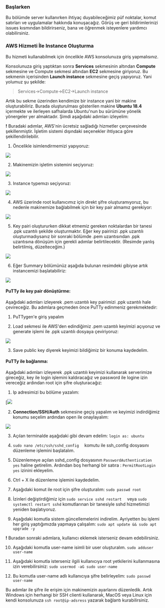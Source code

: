 ### Başlarken
   Bu bölümde server kullanırken ihtiyaç duyabileceğimiz püf noktalar, komut satırları ve uygulamalar hakkında konuşacağız. Görüş ve geri bildirimlerinizi  issues kısmından bildirirseniz, bana ve öğrenmek isteyenlere yardımcı olabilirsiniz.

### AWS Hizmeti İle Instance Oluşturma
Bu hizmeti kullanabilmek için öncelikle AWS konsolunuza giriş yapmalısınız. 

Konsolunuza giriş yaptıktan sonra **Services** sekmesinin altından **Compute** sekmesine ve Compute sekmesi altından **EC2** sekmesine giriyoruz. Bu sekmenin içerisinden **Launch instance** sekmesine geçiş yapıyoruz. Yani yolumuz şu şekilde:
> Services->Compute->EC2->Launch instance

Artık bu sekme üzerinden kendimize bir instance yani bir makine oluşturabiliriz.  Burada oluşturulması gösterilen makine **Ubuntu 18.4** içermekte ve ilerleyen safhalarda Ubuntu'nun bu sürümüne yönelik yönergeler yer almaktadır. Şimdi aşağıdaki adımları izleyelim:

**!** Buradaki adımlar, AWS'nin ücretsiz sağladığı hizmetler çerçevesinde şekillenmiştir.  İşletim sistemi dışındaki seçenekler ihtiyaca göre şekillendirilebilir.

1. Öncelikle isimlendirmemizi yapıyoruz:

[![](/images/names_and_tags.png)](/images/names_and_tags.png)


2.  Makinemizin işletim sistemini seçiyoruz:

[![](/images/machine_image.png)](/images/machine_image.png)


3. Instance typemızı seçiyoruz:

[![](/images/instance_type.png)](/images/instance_type.png)


4. AWS üzerinde root kullanıcımız için direkt şifre oluşturamıyoruz, bu nedenle makinemize bağlabilmek için bir key pair almamız gerekiyor:


[![](/images/key_pair.png)](/images/key_pair.png)


5. Key pairi oluştururken dikkat etmemiz gereken noktalardan bir tanesi .ppk uzantılı şekilde oluşturmaktır. Eğer key pairinizi .ppk uzantılı oluşturmadıysanız bir sonraki bölümde .pem uzantısından .ppk uzantısına dönüşüm için gerekli adımlar belirtilecektir. (Resimde yanlış belirtilmiş, düzelteceğim.)

[![](/images/create_key_pair.png)](/images/create_key_pair.png)


6. Eğer Summary bölümünüz aşağıda bulunan resimdeki gibiyse artık instancemizi başlatabiliriz:

[![](/images/launch_instance.png)](/images/launch_instance.png)

#### PuTTy ile key pair dönüştürme:
Aşağıdaki adımları izleyerek .pem uzantılı key pairimizi .ppk uzantılı hale çevireceğiz. Bu adımlara geçmeden  önce PuTTy edinmeniz gerekmektedir:

1. PuTTygen'e giriş yapalım


2. Load sekmesi ile AWS'den edindiğimiz .pem uzantılı keyimizi açıyoruz ve generate işlemi ile .ppk uzantılı dosyaya çeviriyoruz:

[![](/images/convert_key.png)](/images/convert_key.png)


3. Save public key diyerek keyimizi bildiğimiz bir konuma kaydedelim.

#### PuTTy ile bağlanma:
Aşağıdaki adımları izleyerek .ppk uzantılı keyimizi kullanarak serverimize gireceğiz, key ile login işlemini kaldıracağız ve password ile logine izin vereceğiz ardından root için şifre oluşturacağız:


1.  Ip adresimizi bu bölüme yazalım:

[![](/images/convert_key.png)


2.  **Connection/SSH/Auth** sekmesine geçiş yapalım ve keyimizi indirdiğimiz konumu seçelim ardından open ile onaylayalım:

[![](/images/select_key_file.png)](/images/select_key_file.png)


3.  Açılan terminalde aşağıdaki gibi devam edelim:
`login as: ubuntu`

4.  `sudo nano /etc/ssh/sshd_config  `
komutu ile ssh_config dosyasını düzenleme işlemini başlatalım.

5.  Düzenlemeye açılan sshd_config dosyasının 
`PasswordAuthentication yes`
haline getirelim. 
Ardından boş herhangi bir satıra :
`PermitRootLogin yes`
izinini ekleyelim.

6. Ctrl + X ile düzenleme işlemini kaydedelim.

7.  Aşağıdaki komut ile root için şifre oluşturalım:
`sudo passwd root`

8.  İzinleri değiştirdiğimiz için 
`sudo service sshd restart  `
veya 
`sudo systemctl restart sshd`
komutlarınan  bir tanesiyle sshd hizmetimizi yeniden başlatıyoruz.

9. Aşağıdaki komutla sistem güncellemelerini indirelim. Ayriyetten bu işlemi her giriş yaptığımızda yapmaya çalışalım:
`sudo apt update && sudo apt upgrade -y`

**!** Buradan sonraki adımlara, kullanıcı eklemek isterseniz devam edebilirsiniz.

10. Aşağıdaki komutla user-name isimli bir user oluşturalım. 
`sudo adduser user-name`

11. Aşağıdaki komutla isterseniz ilgili kullanıcıya root yetkilerini kullanmasına izin verebilirsiniz:
`sudo usermod -aG sudo user-name`

12. Bu komutla user-name adlı kullanıcıya şifre belirleyelim:
`sudo passwd user-name`

Bu adımlar ile şifre ile erişim için makinemizin ayarlarını düzenledik. Artık Windows için herhangi bir SSH clienti kullanarak, MacOS veya Linux için kendi konsolunuza  `ssh root@ip-adsress` yazarak bağlantı kurabilirsiniz. 
